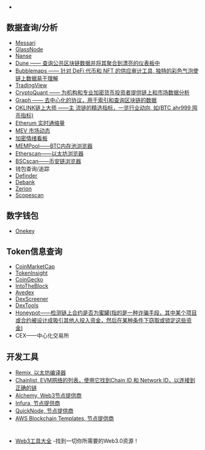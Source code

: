 - []()

## 数据查询/分析
- [Messari](https://messari.io/)
- [GlassNode](https://studio.glassnode.com/home)
- [Nanse](https://pro.nansen.ai/)
- [Dune —— 查询公共区块链数据并将其聚合到漂亮的仪表板中](https://dune.com/home)
- [Bubblemaps —— 针对 DeFi 代币和 NFT 的供应审计工具, 独特的彩色气泡使链上数据易于理解](https://app.bubblemaps.io/eth/)
- [TradingView](https://cn.tradingview.com/markets/cryptocurrencies/)
- [CryptoQuant —— 为机构和专业加密货币投资者提供链上和市场数据分析](https://cryptoquant.com/analytics/dashboard)
- [Graph —— 去中心化的协议，用于索引和查询区块链的数据](https://thegraph.com/)
- [OKLINK链上大师 ——主 流链的精选指标，一览行业动向, 如(BTC ahr999 囤币指标)](https://www.oklink.com/cn/chainhub/choiceness)
- [Etherum 实时通缩量](https://ultrasound.money/)
- [MEV 市场动态](https://eigenphi.io/)
- [加密情绪看板](https://alternative.me/crypto/)
- [MEMPool——BTC内存池浏览器](https://mempool.space/zh/)
- [Etherscan——以太坊浏览器](https://etherscan.io/)
- [BSCscan——币安链浏览器](https://www.bscscan.com/)
- 钱包查询/追踪
- [Definder](https://definder.info/)
- [Debank](https://debank.com/)
- [Zerion](https://app.zerion.io/explore)
- [Scopescan](https://www.scopescan.ai/)

## 数字钱包
- [Onekey](https://card.onekey.so/)

## Token信息查询
- [CoinMarketCap](https://coinmarketcap.com/)
- [TokenInsight](https://tokeninsight.com/zh/cryptocurrencies/)
- [CoinGecko](https://www.coingecko.com/)
- [IntoTheBlock](https://app.intotheblock.com/)
- [Avedex](https://avedex.cc/home)
- [DexScreener](https://dexscreener.com/)
- [DexTools](https://www.dextools.io/app/cn/ether/pairs)
- [Honeypot——检测链上合约是否为蜜罐(指的是一种诈骗手段，其中某个项目或合约被设计成吸引其他人投入资金，然后在某种条件下窃取或锁定这些资金)](https://honeypot.is/)
- CEX——中心化交易所



## 开发工具
- [Remix, 以太坊编译器](https://remix.ethereum.org/)
- [Chainlist, EVM网络的列表。使用它找到Chain ID 和 Network ID，以连接到正确的链](https://chainlist.org/)
- [Alchemy, Web3节点提供商](https://www.alchemy.com/)
- [Infura, 节点提供商](https://infura.io/)
- [QuickNode, 节点提供商](https://www.quicknode.com/)
- [AWS Blockchain Templates, 节点提供商](https://aws.amazon.com/blockchain/)

#
- [Web3工具大全](https://www.useweb3.xyz/) -找到一切你所需要的Web3.0资源！
